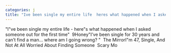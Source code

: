 ```yaml
---
categories: j
title: "Ive been single my entire life  heres what happened when I asked someone out for the first time  9Honey"
---
```

"I"ve been single my entire life - here"s what happened when I asked someone out for the first time"&nbsp;&nbsp;9Honey"I’ve been single for 30 years and can’t find a man... where am I going wrong? "&nbsp;&nbsp;The MirrorI"m 47, Single, And Not At All Worried About Finding Someone&nbsp;&nbsp;Scary Mo